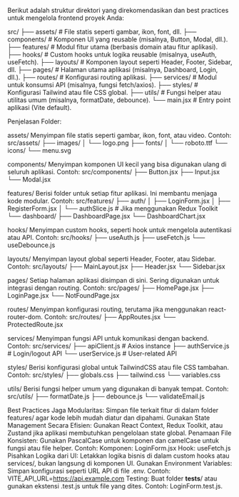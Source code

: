 Berikut adalah struktur direktori yang direkomendasikan dan best practices untuk mengelola frontend proyek Anda:

src/
├── assets/             # File statis seperti gambar, ikon, font, dll.
├── components/         # Komponen UI yang reusable (misalnya, Button, Modal, dll.).
├── features/           # Modul fitur utama (berbasis domain atau fitur aplikasi).
├── hooks/              # Custom hooks untuk logika reusable (misalnya, useAuth, useFetch).
├── layouts/            # Komponen layout seperti Header, Footer, Sidebar, dll.
├── pages/              # Halaman utama aplikasi (misalnya, Dashboard, Login, dll.).
├── routes/             # Konfigurasi routing aplikasi.
├── services/           # Modul untuk konsumsi API (misalnya, fungsi fetch/axios).
├── styles/             # Konfigurasi Tailwind atau file CSS global.
├── utils/              # Fungsi helper atau utilitas umum (misalnya, formatDate, debounce).
└── main.jsx            # Entry point aplikasi (Vite default).

Penjelasan Folder:

assets/
Menyimpan file statis seperti gambar, ikon, font, atau video.
Contoh:
src/assets/
├── images/
│   └── logo.png
├── fonts/
│   └── roboto.ttf
└── icons/
    └── menu.svg

components/
Menyimpan komponen UI kecil yang bisa digunakan ulang di seluruh aplikasi.
Contoh:
src/components/
├── Button.jsx
├── Input.jsx
└── Modal.jsx

features/
Berisi folder untuk setiap fitur aplikasi. Ini membantu menjaga kode modular.
Contoh:
src/features/
├── auth/
│   ├── LoginForm.jsx
│   ├── RegisterForm.jsx
│   └── authSlice.js  # Jika menggunakan Redux Toolkit
└── dashboard/
    ├── DashboardPage.jsx
    └── DashboardChart.jsx

hooks/
Menyimpan custom hooks, seperti hook untuk mengelola autentikasi atau API.
Contoh:
src/hooks/
├── useAuth.js
├── useFetch.js
└── useDebounce.js

layouts/
Menyimpan layout global seperti Header, Footer, atau Sidebar.
Contoh:
src/layouts/
├── MainLayout.jsx
├── Header.jsx
└── Sidebar.jsx

pages/
Setiap halaman aplikasi disimpan di sini. Sering digunakan untuk integrasi dengan routing.
Contoh:
src/pages/
├── HomePage.jsx
├── LoginPage.jsx
└── NotFoundPage.jsx

routes/
Menyimpan konfigurasi routing, terutama jika menggunakan react-router-dom.
Contoh:
src/routes/
├── AppRoutes.jsx
└── ProtectedRoute.jsx

services/
Menyimpan fungsi API untuk komunikasi dengan backend.
Contoh:
src/services/
├── apiClient.js       # Axios instance
├── authService.js     # Login/logout API
└── userService.js     # User-related API

styles/
Berisi konfigurasi global untuk TailwindCSS atau file CSS tambahan.
Contoh:
src/styles/
├── globals.css
├── tailwind.css
└── variables.css

utils/
Berisi fungsi helper umum yang digunakan di banyak tempat.
Contoh:
src/utils/
├── formatDate.js
├── debounce.js
└── validateEmail.js


Best Practices
Jaga Modularitas:
Simpan file terkait fitur di dalam folder features/ agar kode lebih mudah diatur dan dipahami.
Gunakan State Management Secara Efisien:
Gunakan React Context, Redux Toolkit, atau Zustand jika aplikasi membutuhkan pengelolaan state global.
Penamaan File Konsisten:
Gunakan PascalCase untuk komponen dan camelCase untuk fungsi atau file helper.
Contoh:
Komponen: LoginForm.jsx
Hook: useFetch.js
Pisahkan Logika dari UI:
Letakkan logika bisnis di dalam custom hooks atau services/, bukan langsung di komponen UI.
Gunakan Environment Variables:
Simpan konfigurasi seperti URL API di file .env.
Contoh:
VITE_API_URL=https://api.example.com
Testing:
Buat folder __tests__/ atau gunakan ekstensi .test.js untuk file yang dites.
Contoh: LoginForm.test.js.